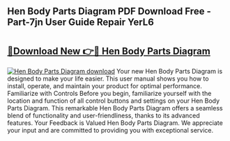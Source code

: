 ## Hen Body Parts Diagram PDF Download Free - Part-7jn User Guide Repair YerL6

# <h2><a href="http://dfh6pa1.blite.top/?on=Hen+Body+Parts+Diagram">🔗Download New 👉🔴 Hen Body Parts Diagram</a></h2>

[![Hen Body Parts Diagram download](https://i.imgur.com/lujVjoI.png)](http://dfh6pa1.blite.top/?on=Hen+Body+Parts+Diagram)
Your new Hen Body Parts Diagram is designed to make your life easier. This user manual shows you how to install, operate, and maintain your product for optimal performance. Familiarize with Controls Before you begin, familiarize yourself with the location and function of all control buttons and settings on your Hen Body Parts Diagram. This remarkable Hen Body Parts Diagram offers a seamless blend of functionality and user-friendliness, thanks to its advanced features. Your Feedback is Valued Hen Body Parts Diagram. We appreciate your input and are committed to providing you with exceptional service.
